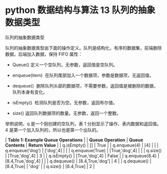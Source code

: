 # python 数据结构与算法 13 队列的抽象数据类型

队列的抽象数据类型

队列的抽象数据类型由下面的操作定义。队列是结构化，有序的数据集，前端删除数据，后端加入数据，保持 FIFO 属性：

*   Queue() 定义一个空队列，无参数，返回值是空队列。

*   enqueue(item)  在队列尾部加入一个数据项，参数是数据项，无返回值。

*   dequeue()  删除队列头部的数据项，不需要参数，返回值是被删除的数据，队列本身有变化。

*   isEmpty()  检测队列是否为空。无参数，返回布尔值。

*   size() 返回队列数据项的数量。无参数，返回一个整数。

举例说明，q 是一个刚创建的空队列，表 1 分别显示了操作、表内数据和返回值。4 是第一个加入队列的，所以也是第一个出队的。

| **Table 1: Example Queue Operations** |
| **Queue Operation** | **Queue Contents** | **Return Value** |
| q.isEmpty() | [] | True |
| q.enqueue(4) | [4] |  |
| q.enqueue('dog') | ['dog',4] |  |
| q.enqueue(True) | [True,'dog',4] |  |
| q.size() | [True,'dog',4] | 3 |
| q.isEmpty() | [True,'dog',4] | False |
| q.enqueue(8.4) | [8.4,True,'dog',4] |  |
| q.dequeue() | [8.4,True,'dog'] | 4 |
| q.dequeue() | [8.4,True] | 'dog' |
| q.size() | [8.4,True] | 2 |